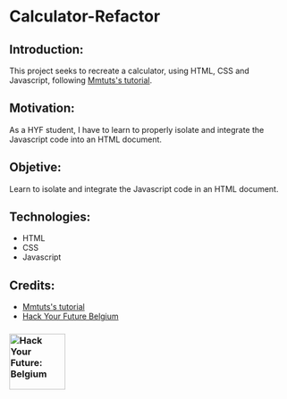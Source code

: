 # Calculator-Refactor

## Introduction:

This project seeks to recreate a calculator, using HTML, CSS and Javascript, following [Mmtuts's tutorial](https://www.youtube.com/watch?v=qQEYAOPWDzk).

## Motivation:

 As a HYF student, I have to learn to properly isolate and integrate the Javascript code into an HTML document.

## Objetive:
Learn to isolate and integrate the Javascript code in an HTML document.

## Technologies:
- HTML
- CSS
- Javascript

## Credits:
- [Mmtuts's tutorial](https://www.youtube.com/watch?v=qQEYAOPWDzk)
- [Hack Your Future Belgium](https://hackyourfuture.be/)

### <a href="https://hackyourfuture.be" target="_blank"><img src="https://user-images.githubusercontent.com/18554853/63941625-4c7c3d00-ca6c-11e9-9a76-8d5e3632fe70.jpg" width="100" height="100" alt="Hack Your Future: Belgium"></a>
